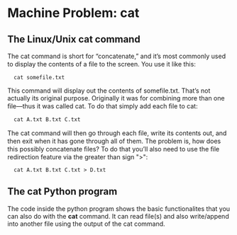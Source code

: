 # Machine Problem: cat

## The Linux/Unix cat command

The cat command is short for “concatenate,” and it’s most commonly used to display the contents of a ﬁle to the screen. You use it like this:

```
  cat somefile.txt
```

This command will display out the contents of somefile.txt. That’s not actually its original purpose. Originally it was for combining more than one ﬁle—thus it was called cat. To do that simply add each ﬁle to cat:

```
  cat A.txt B.txt C.txt
```

The cat command will then go through each ﬁle, write its contents out, and then exit when it has gone through all of them. The problem is, how does this possibly concatenate ﬁles? To do that you’ll also need to use the ﬁle redirection feature via the greater than sign ">":

```
  cat A.txt B.txt C.txt > D.txt
```
## The cat Python program

The code inside the python program shows the basic functionalites that you can also do with the **cat** command. It can read file(s) and  also write/append into another file using the output of the cat command.








